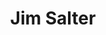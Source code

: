 ---
avatar: /images/people/jim-salter.jpg
avatar_small: /images/people/jim-salter_small.jpg
bio: Jim Salter is an author, public speaker, small business owner, mercenary sysadmin,
  and father of three—not necessarily in that order. He got his first real taste of
  open source by running Apache on his very own dedicated FreeBSD 3.1 server back
  in 1999, and he's been a fierce advocate of FOSS ever since. He's the author of
  the Sanoidhyperconverged infrastructure project. He's contributed to websites such
  as Ars Technica on everything from Wi-Fi to NAS distributions to next-gen filesystems.
gplus: null
homepage: http://jrs-s.net/
instagram: null
linkedin: null
title: Jim Salter
twitter: https://twitter.com/jrssnet
type: guest
username: jim-salter
youtube: null
---